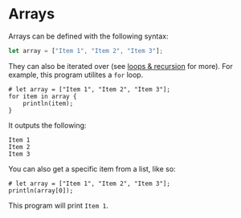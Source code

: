 # Arrays

Arrays can be defined with the following syntax:
```js
let array = ["Item 1", "Item 2", "Item 3"];
```

They can also be iterated over (see [loops & recursion](../ch2-control-flow/loops-and-recursion.md) for more).
For example, this program utilites a `for` loop.
```rust,ignore
# let array = ["Item 1", "Item 2", "Item 3"];
for item in array {
    println(item);
}
```
It outputs the following:
```
Item 1
Item 2
Item 3
```

You can also get a specific item from a list, like so:
```rust,ignore
# let array = ["Item 1", "Item 2", "Item 3"];
println(array[0]);
```
This program will print `Item 1`.
